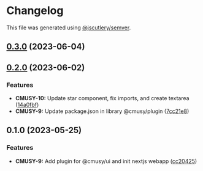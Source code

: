 # Changelog

This file was generated using [@jscutlery/semver](https://github.com/jscutlery/semver).

## [0.3.0](https://github.com/yaroslav-kulpan/CMuSy/compare/cmusy-ui-plugin-0.2.0...cmusy-ui-plugin-0.3.0) (2023-06-04)

## [0.2.0](https://github.com/yaroslav-kulpan/CMuSy/compare/cmusy-ui-plugin-0.1.0...cmusy-ui-plugin-0.2.0) (2023-06-02)


### Features

* **CMUSY-10:** Update star component, fix imports, and create textarea ([14a0fbf](https://github.com/yaroslav-kulpan/CMuSy/commit/14a0fbf9aa93ebe5b814600ef7388c6586fc487f))
* **CMUSY-9:** Update package.json in library @cmusy/plugin ([7cc21e8](https://github.com/yaroslav-kulpan/CMuSy/commit/7cc21e862c6251f57ec9dfb56224c31605628b15))

## 0.1.0 (2023-05-25)


### Features

* **CMUSY-9:** Add plugin for @cmusy/ui and init nextjs webapp ([cc20425](https://github.com/yaroslav-kulpan/CMuSy/commit/cc20425315ace7e97e920173412a2723e8c10f96))
